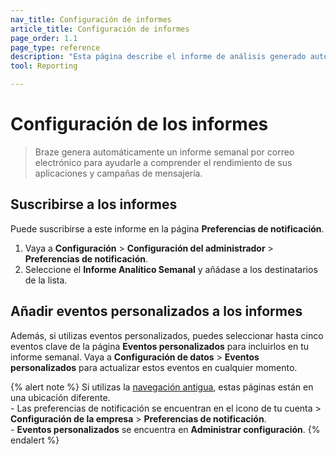 ```yaml
---
nav_title: Configuración de informes
article_title: Configuración de informes
page_order: 1.1
page_type: reference
description: "Esta página describe el informe de análisis generado automáticamente por Braze."
tool: Reporting

---
```


# Configuración de los informes

> Braze genera automáticamente un informe semanal por correo electrónico para ayudarle a comprender el rendimiento de sus aplicaciones y campañas de mensajería. 

## Suscribirse a los informes

Puede suscribirse a este informe en la página **Preferencias de notificación**. 

1. Vaya a **Configuración** > **Configuración del administrador** > **Preferencias de notificación**. 
2. Seleccione el **Informe Analítico Semanal** y añádase a los destinatarios de la lista.

## Añadir eventos personalizados a los informes

Además, si utilizas eventos personalizados, puedes seleccionar hasta cinco eventos clave de la página **Eventos personalizados** para incluirlos en tu informe semanal. Vaya a **Configuración de datos** > **Eventos personalizados** para actualizar estos eventos en cualquier momento.

{% alert note %}
Si utilizas la [navegación antigua]({{site.baseurl}}/navigation), estas páginas están en una ubicación diferente. <br>\- Las preferencias de notificación se encuentran en el icono de tu cuenta > **Configuración de la empresa** > **Preferencias de notificación**.<br>- **Eventos personalizados** se encuentra en **Administrar configuración**.
{% endalert %}
